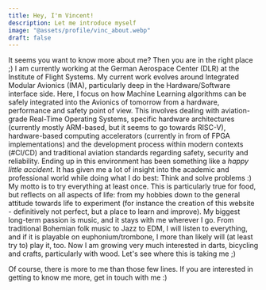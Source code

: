 ```yaml
---
title: Hey, I'm Vincent!
description: Let me introduce myself
image: "@assets/profile/vinc_about.webp"
draft: false
---
```


It seems you want to know more about me? Then you are in the right place ;)
I am currently working at the German Aerospace Center (DLR) at the Institute of Flight Systems. My current work evolves around Integrated Modular Avionics (IMA), particularly deep in the Hardware/Software interface side. Here, I focus on how Machine Learning algorithms can be safely integrated into the Avionics of tomorrow from a hardware, performance and safety point of view. This involves dealing with aviation-grade Real-Time Operating Systems, specific hardware architectures (currently mostly ARM-based, but it seems to go towards RISC-V), hardware-based computing accelerators (currently in from of FPGA implementations) and the development process within modern contexts (#CI/CD) and traditional aviation standards regarding safety, security and reliability.
Ending up in this environment has been something like a *happy little accident*. It has given me a lot of insight into the academic and professional world while doing what I do best: Think and solve problems :)
My motto is to try everything at least once. This is particularly true for food, but reflects on all aspects of life: from my hobbies down to the general attitude towards life to experiment (for instance the creation of this website - definitively not perfect, but a place to learn and improve). 
My biggest long-term passion is music, and it stays with me wherever I go. From traditional Bohemian folk music to Jazz to EDM, I will listen to everything, and if it is playable on euphonium/trombone, I more than likely will (at least try to) play it, too. Now I am growing very much interested in darts, bicycling and crafts, particularly with wood. Let's see where this is taking me ;)

Of course, there is more to me than those few lines. If you are interested in getting to know me more, get in touch with me :)
